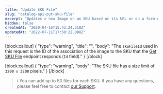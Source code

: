 ```yaml
---
title: "Update SKU File"
slug: "catalog-api-put-sku-file"
excerpt: "Updates a new Image on an SKU based on its URL or on a form-data request body. \r\n## Request body example\r\n\r\n```json\r\n{\r\n    \"IsMain\": true,\r\n    \"Label\": null,\r\n    \"Name\": \"toilet-paper\",\r\n    \"Text\": null,\r\n    \"Url\": \"https://images-na.ssl-images-amazon.com/images/I/81DLLXaGI7L._SL1500_.jpg\"\r\n}\r\n```\r\n\r\n## Response body example\r\n\r\n```json\r\n{\r\n    \"Id\": 508,\r\n    \"ArchiveId\": 155491,\r\n    \"SkuId\": 7,\r\n    \"IsMain\": true,\r\n    \"Label\": null\r\n}\r\n```"
hidden: false
createdAt: "2020-04-16T15:43:24.310Z"
updatedAt: "2022-07-11T17:58:22.088Z"
---
```

[block:callout]
{
  "type": "warning",
  "title": "",
  "body": "The `skuFileId` used in this request is the ID of the association of the image to the SKU that the [Get SKU File](https://developers.vtex.com/vtex-rest-api/reference/catalog-api-get-sku-file) endpoint responds (`Id` field)."
}
[/block]

[block:callout]
{
  "type": "warning",
  "body": "The SKU file has a size limit of `3200 x 3200` pixels."
}
[/block]

>ℹ️ You can add up to 50 files for each SKU. If you have any questions, please feel free to contact [our Support](https://support.vtex.com/hc/en-us/requests).
